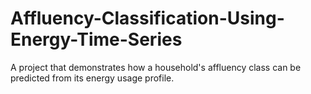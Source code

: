 # Affluency-Classification-Using-Energy-Time-Series
A project that demonstrates how a household's affluency class can be predicted from its energy usage profile.
